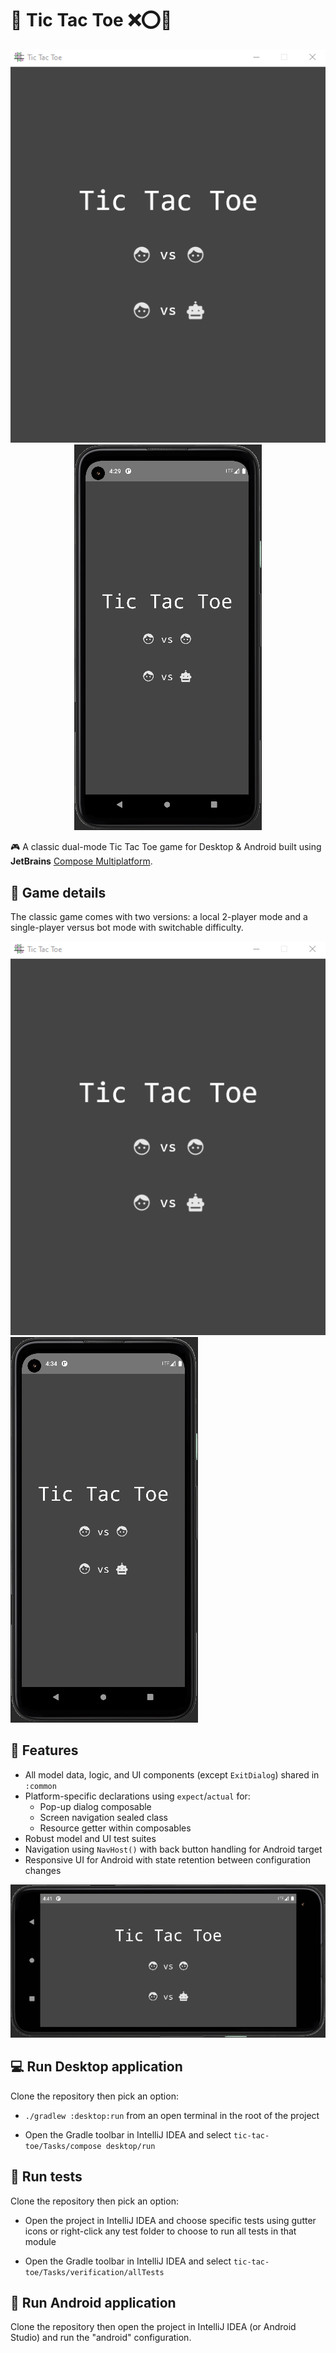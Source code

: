# :rocket: Tic Tac Toe :x::o::robot:

<p align="center"><img src="screenshots/t3_desktop_dp_demo.gif"><img src="screenshots/t3_android_dp_demo.gif"></p>

:video_game: A classic dual-mode Tic Tac Toe game for Desktop & Android built using **JetBrains** 
[Compose Multiplatform](https://www.jetbrains.com/lp/compose-mpp/).

## :memo: Game details

The classic game comes with two versions: a local 2-player mode and a single-player versus bot mode with switchable difficulty.

![](screenshots/t3_desktop_sp_demo.gif)
![](screenshots/t3_android_sp_demo.gif)

## :briefcase: Features

- All model data, logic, and UI components (except `ExitDialog`) shared in `:common`
- Platform-specific declarations using `expect`/`actual` for:
	- Pop-up dialog composable
	- Screen navigation sealed class
	- Resource getter within composables
- Robust model and UI test suites
- Navigation using `NavHost()` with back button handling for Android target
- Responsive UI for Android with state retention between configuration changes

![](screenshots/t3_android_landscape_demo.gif)

## :computer: Run Desktop application

Clone the repository then pick an option:

- `./gradlew :desktop:run` from an open terminal in the root of the project

- Open the Gradle toolbar in IntelliJ IDEA and select `tic-tac-toe/Tasks/compose desktop/run`

## :microscope: Run tests

Clone the repository then pick an option:

- Open the project in IntelliJ IDEA and choose specific tests using gutter icons or right-click any test folder to choose to run all tests in that module

- Open the Gradle toolbar in IntelliJ IDEA and select `tic-tac-toe/Tasks/verification/allTests`

## :iphone: Run Android application

Clone the repository then open the project in IntelliJ IDEA (or Android Studio) and run the "android" configuration.